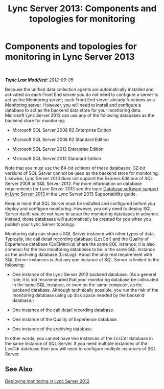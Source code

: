 ﻿---
title: 'Lync Server 2013: Components and topologies for monitoring'
TOCTitle: Components and topologies for monitoring
ms:assetid: c1bb36b0-1fb8-4d8e-9cc9-9bef740fe3c6
ms:mtpsurl: https://technet.microsoft.com/en-us/library/Gg412952(v=OCS.15)
ms:contentKeyID: 48185313
ms.date: 07/23/2014
mtps_version: v=OCS.15
---

<div data-xmlns="http://www.w3.org/1999/xhtml">

<div class="topic" data-xmlns="http://www.w3.org/1999/xhtml" data-msxsl="urn:schemas-microsoft-com:xslt" data-cs="http://msdn.microsoft.com/en-us/">

<div data-asp="http://msdn2.microsoft.com/asp">

# Components and topologies for monitoring in Lync Server 2013

</div>

<div id="mainSection">

<div id="mainBody">

<span> </span>

_**Topic Last Modified:** 2012-09-05_

Because the unified data collection agents are automatically installed and activated on each Front End server you do not need to configure a server to act as the Monitoring server; each Front End server already functions as a Monitoring server. However, you will need to install and configure a database to act as the backend data store for your monitoring data. Microsoft Lync Server 2013 can use any of the following databases as the backend store for monitoring:

  - Microsoft SQL Server 2008 R2 Enterprise Edition

  - Microsoft SQL Server 2008 R2 Standard Edition

  - Microsoft SQL Server 2012 Enterprise Edition

  - Microsoft SQL Server 2012 Standard Edition

Note that you must use the 64-bit editions of these databases; 32-bit versions of SQL Server cannot be used as the backend store for monitoring. Likewise, Lync Server 2013 does not support the Express Editions of SQL Server 2008 or SQL Server 2012. For more information on database requirements for Lync Server 2013 see the topic [Database software support in Lync Server 2013](lync-server-2013-database-software-support.md) in the Lync Server 2013 Supportability guide.

Keep in mind that SQL Server must be installed and configured before you deploy and configure monitoring. However, you only need to deploy SQL Server itself; you do not have to setup the monitoring databases in advance. Instead, those databases will automatically be created for you when you publish your Lync Server topology.

Monitoring data can share a SQL Server instance with other types of data. Typically, the call detail recording database (LcsCdr) and the Quality of Experience database (QoEMetrics) share the same SQL instance; it is also common for the two monitoring databases to be in the same SQL instance as the archiving database (LcsLog). About the only real requirement with SQL Server instances is that any one instance of SQL Server is limited to the following:

  - One instance of the Lync Server 2013 backend database. (As a general rule, it is not recommended that your monitoring database be collocated in the same SQL instance, or even on the same computer, as the backend database. Although technically possible, you run the risk of the monitoring database using up disk space needed by the backend database.)

  - One instance of the call detail recording database.

  - One instance of the Quality of Experience database.

  - One instance of the archiving database.

In other words, you cannot have two instances of the LcsCdr database in the same instance of SQL Server. If you need multiple instances of the LcsCdr database then you will need to configure multiple instances of SQL Server.

<div>

## See Also


[Deploying monitoring in Lync Server 2013](lync-server-2013-deploying-monitoring.md)  
  

</div>

</div>

<span> </span>

</div>

</div>

</div>

